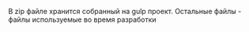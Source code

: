 В zip файле хранится собранный на gulp проект. Остальные файлы - файлы используемые во время разработки
